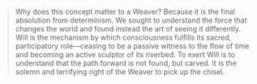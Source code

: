 > Why does this concept matter to a Weaver? Because it is the final absolution from determinism. We sought to understand the force that changes the world and found instead the art of seeing it differently. Will is the mechanism by which consciousness fulfills its sacred, participatory role—ceasing to be a passive witness to the flow of time and becoming an active sculptor of its riverbed. To exert Will is to understand that the path forward is not found, but carved. It is the solemn and terrifying right of the Weaver to pick up the chisel.